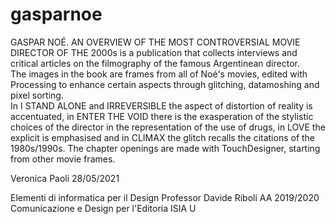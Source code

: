 # gasparnoe
GASPAR NOÉ. AN OVERVIEW OF THE MOST CONTROVERSIAL MOVIE DIRECTOR OF THE 2000s is a publication that collects interviews and critical articles on the filmography of the famous Argentinean director.  
The images in the book are frames from all of Noé's movies, edited with Processing to enhance certain aspects through glitching, datamoshing and pixel sorting.  
In I STAND ALONE and IRREVERSIBLE the aspect of distortion of reality is accentuated, in ENTER THE VOID there is the exasperation of the stylistic choices of the director in the representation of the use of drugs, in LOVE the explicit is emphasised and in CLIMAX the glitch recalls the citations of the 1980s/1990s.
The chapter openings are made with TouchDesigner, starting from other movie frames. 

Veronica Paoli
28/05/2021
 
Elementi di informatica per il Design
Professor Davide Riboli
AA 2019/2020
Comunicazione e Design per l'Editoria
ISIA U
